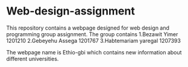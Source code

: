 # Web-design-assignment
This repository contains a webpage designed for web design and programming group assignment.
The group contains 
1.Bezawit Yimer 1201210
2.Gebeyehu Assega 1201767
3.Habtemariam yaregal 1207393

The webpage name is Ethio-gbi which contains new information about different universities.
